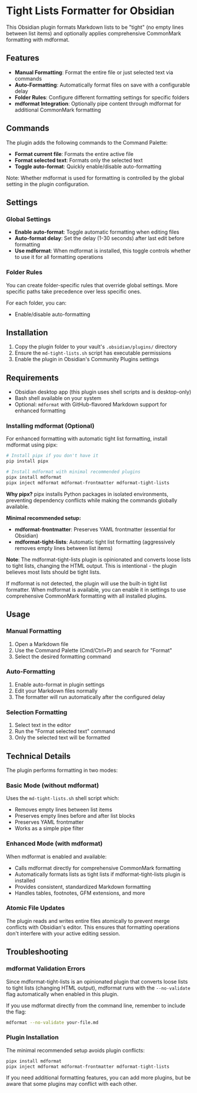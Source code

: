 # Tight Lists Formatter for Obsidian

This Obsidian plugin formats Markdown lists to be "tight" (no empty lines between list items) and optionally applies comprehensive CommonMark formatting with mdformat.

## Features

- **Manual Formatting**: Format the entire file or just selected text via commands
- **Auto-Formatting**: Automatically format files on save with a configurable delay
- **Folder Rules**: Configure different formatting settings for specific folders
- **mdformat Integration**: Optionally pipe content through mdformat for additional CommonMark formatting

## Commands

The plugin adds the following commands to the Command Palette:

- **Format current file**: Formats the entire active file
- **Format selected text**: Formats only the selected text
- **Toggle auto-format**: Quickly enable/disable auto-formatting

Note: Whether mdformat is used for formatting is controlled by the global setting in the plugin configuration.

## Settings

### Global Settings

- **Enable auto-format**: Toggle automatic formatting when editing files
- **Auto-format delay**: Set the delay (1-30 seconds) after last edit before formatting
- **Use mdformat**: When mdformat is installed, this toggle controls whether to use it for all formatting operations

### Folder Rules

You can create folder-specific rules that override global settings. More specific paths take precedence over less specific ones.

For each folder, you can:

- Enable/disable auto-formatting

## Installation

1. Copy the plugin folder to your vault's `.obsidian/plugins/` directory
2. Ensure the `md-tight-lists.sh` script has executable permissions
3. Enable the plugin in Obsidian's Community Plugins settings

## Requirements

- Obsidian desktop app (this plugin uses shell scripts and is desktop-only)
- Bash shell available on your system
- Optional: `mdformat` with GitHub-flavored Markdown support for enhanced formatting

### Installing mdformat (Optional)

For enhanced formatting with automatic tight list formatting, install mdformat using pipx:

```bash
# Install pipx if you don't have it
pip install pipx

# Install mdformat with minimal recommended plugins
pipx install mdformat
pipx inject mdformat mdformat-frontmatter mdformat-tight-lists
```

**Why pipx?** pipx installs Python packages in isolated environments, preventing dependency conflicts while making the commands globally available.

**Minimal recommended setup:**

- **mdformat-frontmatter**: Preserves YAML frontmatter (essential for Obsidian)
- **mdformat-tight-lists**: Automatic tight list formatting (aggressively removes empty lines between list items)

**Note**: The mdformat-tight-lists plugin is opinionated and converts loose lists to tight lists, changing the HTML output. This is intentional - the plugin believes most lists should be tight lists.

If mdformat is not detected, the plugin will use the built-in tight list formatter. When mdformat is available, you can enable it in settings to use comprehensive CommonMark formatting with all installed plugins.

## Usage

### Manual Formatting

1. Open a Markdown file
2. Use the Command Palette (Cmd/Ctrl+P) and search for "Format"
3. Select the desired formatting command

### Auto-Formatting

1. Enable auto-format in plugin settings
2. Edit your Markdown files normally
3. The formatter will run automatically after the configured delay

### Selection Formatting

1. Select text in the editor
2. Run the "Format selected text" command
3. Only the selected text will be formatted

## Technical Details

The plugin performs formatting in two modes:

### Basic Mode (without mdformat)
Uses the `md-tight-lists.sh` shell script which:

- Removes empty lines between list items
- Preserves empty lines before and after list blocks
- Preserves YAML frontmatter
- Works as a simple pipe filter

### Enhanced Mode (with mdformat)
When mdformat is enabled and available:

- Calls mdformat directly for comprehensive CommonMark formatting
- Automatically formats lists as tight lists if mdformat-tight-lists plugin is installed
- Provides consistent, standardized Markdown formatting
- Handles tables, footnotes, GFM extensions, and more

### Atomic File Updates
The plugin reads and writes entire files atomically to prevent merge conflicts with Obsidian's editor. This ensures that formatting operations don't interfere with your active editing session.

## Troubleshooting

### mdformat Validation Errors

Since mdformat-tight-lists is an opinionated plugin that converts loose lists to tight lists (changing HTML output), mdformat runs with the `--no-validate` flag automatically when enabled in this plugin.

If you use mdformat directly from the command line, remember to include the flag:
```bash
mdformat --no-validate your-file.md
```

### Plugin Installation

The minimal recommended setup avoids plugin conflicts:
```bash
pipx install mdformat
pipx inject mdformat mdformat-frontmatter mdformat-tight-lists
```

If you need additional formatting features, you can add more plugins, but be aware that some plugins may conflict with each other.
